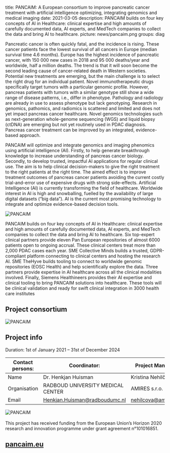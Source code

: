title: PANCAIM: A European consortium to improve pancreatic cancer treatment with artificial intelligence optimizing, integrating genomics and medical imaging
date: 2021-03-05
description: PANCAIM builds on four key concepts of AI in Healthcare: clinical expertise and high amounts of carefully documented data, AI experts, and MedTech companies to collect the data and bring AI to healthcare.
picture: news/pancaim.png
groups: diag

Pancreatic cancer is often quickly fatal, and the incidence is rising. These cancer patients face the lowest survival of all cancers in Europe (median survival time 4.6 months). Europe has the highest incidence of pancreatic cancer, with 150 000 new cases in 2018 and 95 000 deaths/year and worldwide, half a million deaths. The trend is that it will soon become the second leading cause of cancer-related death in Western societies.  Potential new treatments are emerging, but the main challenge is to select the right drug for an individual patient. Novel immunotherapeutic drugs specifically target tumors with a particular genomic profile. However, pancreas patients with tumors with a similar genotype still show a wide range of disease patterns, i.e., differ in phenotype. Pathology and radiology are already in use to assess phenotype but lack genotyping. Research in genomics, pathomics, and radiomics is scattered and limited and does not yet impact pancreas cancer healthcare. Novel genomics technologies such as next-generation whole-genome sequencing (WGS) and liquid biopsy (ctDNA) are emerging but not yet routinely used in PDAC diagnosis. Pancreas cancer treatment can be improved by an integrated, evidence-based approach. 

PANCAIM will optimize and integrate genomics and imaging phenomics using artificial intelligence (AI). Firstly, to help generate breakthrough knowledge to increase understanding of pancreas cancer biology.  Secondly, to develop trusted, impactful AI applications for regular clinical use. The aim is to help clinical decision-makers to give the right treatment to the right patients at the right time. The aimed effect is to improve treatment outcomes of pancreas cancer patients avoiding the current costly trial-and-error use of expensive drugs with strong side-effects. Artificial Intelligence (AI) is currently transforming the field of healthcare. Worldwide interest in AI is high and snowballing, fuelled by the availability of large digital datasets (“big data”). AI is the current most promising technology to integrate and optimize evidence-based decision tools.

<img alt="PANCAIM" src="{{ IMGURL }}/images/news/pancaim_overview.png" style="max-width: 100%">

PANCAIM builds on four key concepts of AI in Healthcare: clinical expertise and high amounts of carefully documented data, AI experts, and MedTech companies to collect the data and bring AI to healthcare. Six top-expert clinical partners provide eleven Pan European repositories of almost 6000 patients open to ongoing accrual. These clinical centers treat more than 2,000 PDAC cases each year. SME Collective Minds builds a trusted,  GDPR-compliant platform connecting to clinical centers and hosting the research AI. SME TheHyve builds tooling to connect to worldwide genomic repositories (EOSC Health) and help scientifically explore the data. Three partners provide expertise in AI healthcare across all the clinical modalities involved. Finally, Siemens Healthineers provides their AI expertise and clinical tooling to bring PANCAIM solutions into healthcare. These tools will be clinical validation and ready for swift clinical integration in 3000 health care institutes

## Project consortium

<img alt="PANCAIM" src="{{ IMGURL }}/images/news/pancaim_consortium.png" style="max-width: 100%">

## Project info
Duration: 1st of January 2021 – 31st of December 2024 

| Contact persons:        | Coordinator:                      | Project Manager:    |
| ----------------------- | --------------------------------- | ------------------- |
| Name                    | Dr. Henkjan Huisman               | Kristina Nehilčová  |
| Organisation            | RADBOUD UNIVERSITY MEDICAL CENTER | AMIRES s.r.o.       |
| Email                   | Henkjan.Huisman@radboudumc.nl     | nehilcova@amires.eu |


<div class="row mt-5">
<div class="col-md-4">
<img alt="PANCAIM" src="{{ IMGURL }}/images/news/pancaim_funding.png">
</div>
<div class="col-md-8">
<br>This project has received funding from the European Union’s Horizon 2020 research and innovation programme under grant agreement n°101016851.
</div>
</div>
<a href=www.pancaim.eu><h2 class="text-center">pancaim.eu</h2></a>
